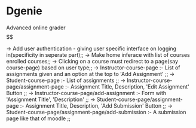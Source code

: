 # Dgenie
Advanced online grader
$$$$$$$$$$$$$$$$$$$$$$

-> Add user authentication - giving user specific interface on logging in(specificity in seperate part);;
-> Make home inferace with list of courses enrolled courses;;
-> Clicking on a course must redirect to a page(say course-page) based on user type;;
-> Instructor-course-page :- List of assignments given and an option at the top to 'Add Assignment' ;;
-> Student-course-page :- List of assignments ;;
-> Instructor-course-page/assignment-page :- Assignment Title, Description, 'Edit Assignment' Button ;;
-> Instructor-course-page/add-assignment :- Form with 'Assignment Title', 'Description' ;;
-> Student-course-page/assignment-page :- Assignment Title, Description, 'Add Submission' Button ;;
-> Student-course-page/assignment-page/add-submission :- A submission page like that of moodle ;;
